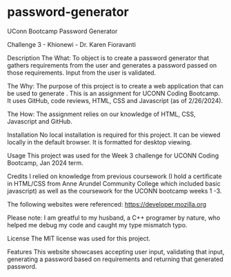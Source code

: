 # password-generator
UConn Bootcamp Password Generator

Challenge 3 - Khionewi - Dr. Karen Fioravanti

Description
The What: To object is to create a password generator that gathers requirements from the user and generates a password passed on those requirements.  Input from the user is validated.

The Why: The purpose of this project is to create a web application that can be used to generate . This is an assignment for UCONN Coding Bootcamp. It uses GitHub, code reviews, HTML, CSS and Javascript (as of 2/26/2024).

The How: The assignment relies on our knowledge of HTML, CSS, Javascript and GitHub. 

Installation
No local installation is required for this project. It can be viewed locally in the default browser. It is formatted for desktop viewing.

Usage
This project was used for the Week 3 challenge for UCONN Coding Bootcamp, Jan 2024 term.

Credits
 I relied on knowledge from previous coursework (I hold a certificate in HTML/CSS from Anne Arundel Community College which included basic javascript) as well as the coursework for the UCONN bootcamp weeks 1 -3. 

The following websites were referenced:
https://developer.mozilla.org

Please note: I am greatful to my husband, a C++ programer by nature, who helped me debug my code and caught my type mismatch typo.



License
The MIT license was used for this project.

Features
This website showcases accepting user input, validating that input, generating a password based on requirements and returning that generated password.